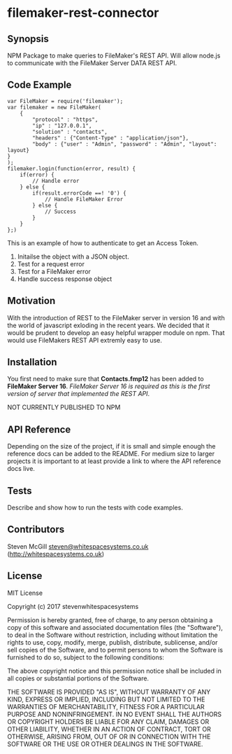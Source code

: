 # filemaker-rest-connector

## Synopsis

NPM Package to make queries to FileMaker's REST API. Will allow node.js to communicate with the FileMaker Server DATA REST API.

## Code Example

```
var FileMaker = require('filemaker');
var filemaker = new FileMaker(
    {
	    "protocol" : "https",
	    "ip" : "127.0.0.1",
	    "solution" : "contacts",
	    "headers" : {"Content-Type" : "application/json"},
	    "body" : {"user" : "Admin", "password" : "Admin", "layout": layout}
}
);
filemaker.login(function(error, result) {
    if(error) {
        // Handle error
    } else {
        if(result.errorCode ==! '0') {
            // Handle FileMaker Error
        } else {
            // Success
        }
    }
};)
```

This is an example of how to authenticate to get an Access Token.
1. Initailse the object with a JSON object.
2. Test for a request error
3. Test for a FileMaker error
4. Handle success response object

## Motivation

With the introduction of REST to the FileMaker server in version 16 and with the world of javascript exloding in the recent years. We decided that it would be prudent to develop an easy helpful wrapper module on npm. That would use FileMakers REST API extremly easy to use.

## Installation

You first need to make sure that **Contacts.fmp12** has been added to **FileMaker Server 16**.
*FileMaker Server 16 is required as this is the first version of server that implemented the REST API*.


NOT CURRENTLY PUBLISHED TO NPM

## API Reference

Depending on the size of the project, if it is small and simple enough the reference docs can be added to the README. For medium size to larger projects it is important to at least provide a link to where the API reference docs live.

## Tests

Describe and show how to run the tests with code examples.

## Contributors

Steven McGill <steven@whitespacesystems.co.uk> (http://whitespacesystems.co.uk)

## License

MIT License

Copyright (c) 2017 stevenwhitespacesystems

Permission is hereby granted, free of charge, to any person obtaining a copy
of this software and associated documentation files (the "Software"), to deal
in the Software without restriction, including without limitation the rights
to use, copy, modify, merge, publish, distribute, sublicense, and/or sell
copies of the Software, and to permit persons to whom the Software is
furnished to do so, subject to the following conditions:

The above copyright notice and this permission notice shall be included in all
copies or substantial portions of the Software.

THE SOFTWARE IS PROVIDED "AS IS", WITHOUT WARRANTY OF ANY KIND, EXPRESS OR
IMPLIED, INCLUDING BUT NOT LIMITED TO THE WARRANTIES OF MERCHANTABILITY,
FITNESS FOR A PARTICULAR PURPOSE AND NONINFRINGEMENT. IN NO EVENT SHALL THE
AUTHORS OR COPYRIGHT HOLDERS BE LIABLE FOR ANY CLAIM, DAMAGES OR OTHER
LIABILITY, WHETHER IN AN ACTION OF CONTRACT, TORT OR OTHERWISE, ARISING FROM,
OUT OF OR IN CONNECTION WITH THE SOFTWARE OR THE USE OR OTHER DEALINGS IN THE
SOFTWARE.